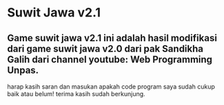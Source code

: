 # Suwit Jawa v2.1
Game suwit jawa v2.1 ini adalah hasil modifikasi dari game suwit jawa v2.0 dari pak Sandikha Galih dari channel youtube: 
Web Programming Unpas.
---
harap kasih saran dan masukan apakah code program saya sudah cukup baik atau belum!
terima kasih sudah berkunjung.
